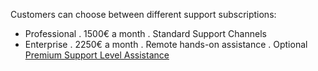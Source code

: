 Customers can choose between different support subscriptions: 
- Professional
  . 1500€ a month
  . Standard Support Channels
- Enterprise
  . 2250€ a month
  . Remote hands-on assistance
  . Optional [Premium Support Level Assistance](premiumsla.md)
